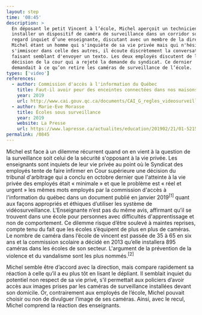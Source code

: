 ```yaml
---
layout: step
time: '08:45'
description: >
  En déposant le petit Vincent à l’école, Michel aperçoit un technicien
  installer un dispositif de caméra de surveillance dans un corridor sous le
  regard inquiet d’une enseignante, discutant avec un membre de la direction.
  Michel étant un homme qui s'inquiète de sa vie privée mais qui n'hésite pas à
  s'immiscer dans celle des autres, il écoute discrètement la conversation en
  faisant semblant d'envoyer un texto. Les deux employés discutent de la
  décision de la cour qui a rejeté la demande du syndicat. Ce dernier
  demandait à ce qu’on retire les caméras de surveillance de l’école.
types: ['video']
references:
  - author: Commission d'accès à l'information du Québec
    title: Faut-il avoir peur des enceintes connectées dans nos maisons ?
    year: 2019
    url: http://www.cai.gouv.qc.ca/documents/CAI_G_regles_videosurveillance.pdf?fbclid=IwAR0wz2kzgCs82wamhSISM68FWVEsTe8_opWaDHormJAjLkVei4iNAnHrpkY
  - author: Marie-Eve Morasse
    title: Écoles sous surveillance
    year: 2019
    website: La Presse
    url: https://www.lapresse.ca/actualites/education/201902/21/01-5215700-ecoles-sous-surveillance.php
permalink: /0845
---
```


Michel est face à un dilemme récurrent quand on en vient à la question de la surveillance soit celui de la sécurité s'opposant à la vie privée. Les enseignants sont inquiets de leur vie privée au point où le Syndicat des employés tente de faire infirmer en Cour supérieure une décision du tribunal d'arbitrage qui a conclu en octobre dernier que l'atteinte à la vie privée des employés était « minimale » et  que le problème est « réel et urgent »  les mêmes mots employés par la commission d'accès à l'information du québec dans un document publié en janvier 2019<sup>[1]</sup> quant  aux façons appropriés et éthiques d’utiliser les système de vidéosurveillance. L'Enseignante n’est pas du même avis, affirmant qu’il se trouvent dans une école pour personnes avec difficultés d'apprentissage et non de comportement.  Ce dilemme  risque d’être soulevé à maintes reprises, compte tenu du fait que les écoles s’équipent de plus en plus de caméras. Le nombre de caméra dans l’école de vincent  est passée de 35 à 65 en six ans et la commission scolaire a décidé en 2013 qu’elle installera 895 caméras dans les écoles de son secteur.  L'argument de la prévention de la violence et du vandalisme sont les plus nommés.<sup>[2]</sup>

Michel semble être d’accord avec la direction, mais compare rapidement sa réaction à celle qu’il a eu plus tôt en lisant le dépliant. Il semblait inquiet du potentiel non respect de sa vie privé, s’il permettait aux policiers d’avoir accès aux images prises par les caméras de surveillance installées devant son domicile. Or, contrairement aux employés de l’école, Michel pouvait choisir ou non de divulguer l’image de ses caméras. Ainsi, avec le recul, Michel comprend la réaction des enseignants. 
